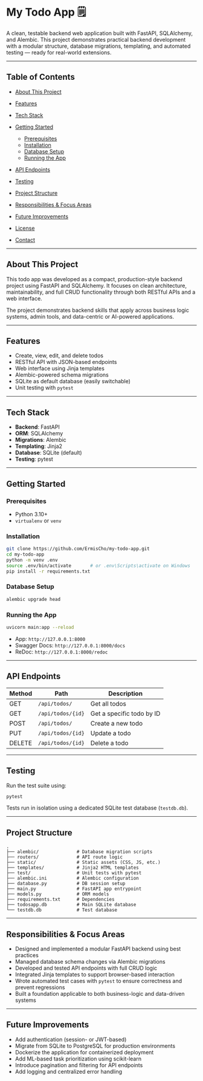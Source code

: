 # My Todo App 🗒️

A clean, testable backend web application built with FastAPI, SQLAlchemy, and Alembic. This project demonstrates practical backend development with a modular structure, database migrations, templating, and automated testing — ready for real-world extensions.

---

## Table of Contents

* [About This Project](#about-this-project)
* [Features](#features)
* [Tech Stack](#tech-stack)
* [Getting Started](#getting-started)

  * [Prerequisites](#prerequisites)
  * [Installation](#installation)
  * [Database Setup](#database-setup)
  * [Running the App](#running-the-app)
* [API Endpoints](#api-endpoints)
* [Testing](#testing)
* [Project Structure](#project-structure)
* [Responsibilities & Focus Areas](#responsibilities--focus-areas)
* [Future Improvements](#future-improvements)
* [License](#license)
* [Contact](#contact)

---

## About This Project

This todo app was developed as a compact, production-style backend project using FastAPI and SQLAlchemy. It focuses on clean architecture, maintainability, and full CRUD functionality through both RESTful APIs and a web interface.

The project demonstrates backend skills that apply across business logic systems, admin tools, and data-centric or AI-powered applications.

---

## Features

* Create, view, edit, and delete todos
* RESTful API with JSON-based endpoints
* Web interface using Jinja templates
* Alembic-powered schema migrations
* SQLite as default database (easily switchable)
* Unit testing with `pytest`

---

## Tech Stack

* **Backend**: FastAPI
* **ORM**: SQLAlchemy
* **Migrations**: Alembic
* **Templating**: Jinja2
* **Database**: SQLite (default)
* **Testing**: pytest

---

## Getting Started

### Prerequisites

* Python 3.10+
* `virtualenv` or `venv`

### Installation

```bash
git clone https://github.com/ErmisCho/my-todo-app.git
cd my-todo-app
python -m venv .env
source .env/bin/activate       # or .env\Scripts\activate on Windows
pip install -r requirements.txt
```

### Database Setup

```bash
alembic upgrade head
```

### Running the App

```bash
uvicorn main:app --reload
```

* App: `http://127.0.0.1:8000`
* Swagger Docs: `http://127.0.0.1:8000/docs`
* ReDoc: `http://127.0.0.1:8000/redoc`

---

## API Endpoints

| Method | Path              | Description               |
| ------ | ----------------- | ------------------------- |
| GET    | `/api/todos/`     | Get all todos             |
| GET    | `/api/todos/{id}` | Get a specific todo by ID |
| POST   | `/api/todos/`     | Create a new todo         |
| PUT    | `/api/todos/{id}` | Update a todo             |
| DELETE | `/api/todos/{id}` | Delete a todo             |

---

## Testing

Run the test suite using:

```bash
pytest
```

Tests run in isolation using a dedicated SQLite test database (`testdb.db`).

---

## Project Structure

```
.
├── alembic/              # Database migration scripts
├── routers/              # API route logic
├── static/               # Static assets (CSS, JS, etc.)
├── templates/            # Jinja2 HTML templates
├── test/                 # Unit tests with pytest
├── alembic.ini           # Alembic configuration
├── database.py           # DB session setup
├── main.py               # FastAPI app entrypoint
├── models.py             # ORM models
├── requirements.txt      # Dependencies
├── todosapp.db           # Main SQLite database
└── testdb.db             # Test database
```

---

## Responsibilities & Focus Areas

* Designed and implemented a modular FastAPI backend using best practices
* Managed database schema changes via Alembic migrations
* Developed and tested API endpoints with full CRUD logic
* Integrated Jinja templates to support browser-based interaction
* Wrote automated test cases with `pytest` to ensure correctness and prevent regressions
* Built a foundation applicable to both business-logic and data-driven systems

---

## Future Improvements

* Add authentication (session- or JWT-based)
* Migrate from SQLite to PostgreSQL for production environments
* Dockerize the application for containerized deployment
* Add ML-based task prioritization using scikit-learn
* Introduce pagination and filtering for API endpoints
* Add logging and centralized error handling

